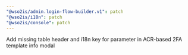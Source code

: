 ```yaml
---
"@wso2is/admin.login-flow-builder.v1": patch
"@wso2is/i18n": patch
"@wso2is/console": patch
---
```


Add missing table header and i18n key for parameter in ACR-based 2FA template info modal
